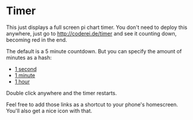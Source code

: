 # Timer

This just displays a full screen pi chart timer. You don't need to deploy this
anywhere, just go to http://coderei.de/timer and see it counting down, becoming
red in the end.

The default is a 5 minute countdown. But you can specify the amount of minutes
as a hash:

* [1 second](http://coderei.de/timer/#0.016666666666666667)
* [1 minute](http://coderei.de/timer/#1)
* [1 hour](http://coderei.de/timer/#60)

Double click anywhere and the timer restarts.

Feel free to add those links as a shortcut to your phone's homescreen. You'll
also get a nice icon with that.
